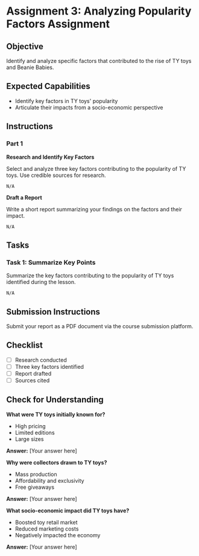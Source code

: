 # Assignment 3: Analyzing Popularity Factors Assignment

## Objective

Identify and analyze specific factors that contributed to the rise of TY toys and Beanie Babies.

## Expected Capabilities

- Identify key factors in TY toys' popularity
- Articulate their impacts from a socio-economic perspective

## Instructions

### Part 1

**Research and Identify Key Factors**

Select and analyze three key factors contributing to the popularity of TY toys. Use credible sources for research.

```
N/A
```

**Draft a Report**

Write a short report summarizing your findings on the factors and their impact.

```
N/A
```

## Tasks

### Task 1: Summarize Key Points

Summarize the key factors contributing to the popularity of TY toys identified during the lesson.

```
N/A
```

## Submission Instructions

Submit your report as a PDF document via the course submission platform.

## Checklist

- [ ] Research conducted
- [ ] Three key factors identified
- [ ] Report drafted
- [ ] Sources cited

## Check for Understanding

**What were TY toys initially known for?**

- High pricing
- Limited editions
- Large sizes

**Answer:** [Your answer here]

**Why were collectors drawn to TY toys?**

- Mass production
- Affordability and exclusivity
- Free giveaways

**Answer:** [Your answer here]

**What socio-economic impact did TY toys have?**

- Boosted toy retail market
- Reduced marketing costs
- Negatively impacted the economy

**Answer:** [Your answer here]